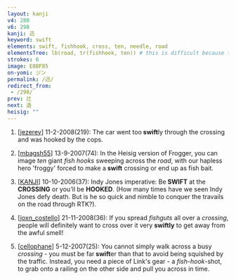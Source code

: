 ```yaml
---
layout: kanji
v4: 280
v6: 298
kanji: 迅
keyword: swift
elements: swift, fishhook, cross, ten, needle, road
elementsTree: lb(road, tr(fishhook, ten)) # this is difficult because the top right part is an extended fishhook, no real element fit
strokes: 6
image: E8BF85
on-yomi: ジン
permalink: /迅/
redirect_from:
 - /298/
prev: 辻
next: 造
heisig: ""
---
```


1) [<a href="http://kanji.koohii.com/profile/jezerey">jezerey</a>] 11-2-2008(219): The car went too<strong> swift</strong>ly through the crossing and was hooked by the cops.

2) [<a href="http://kanji.koohii.com/profile/mbagsh55">mbagsh55</a>] 13-9-2007(74): In the Heisig version of Frogger, you can image <em>ten</em> giant <em>fish hooks</em> sweeping across the <em>road</em>, with our hapless hero &#039;froggy&#039; forced to make a<strong> swift</strong> crossing or end up as fish bait.

3) [<a href="http://kanji.koohii.com/profile/KANJI">KANJI</a>] 10-10-2006(37): Indy Jones imperative: Be<strong> SWIFT</strong> at the <strong>CROSSING</strong> or you&#039;ll be <strong>HOOKED</strong>. (How many times have we seen Indy Jones defy death. But is he so quick and nimble to conquer the travails on the road through RTK?).

4) [<a href="http://kanji.koohii.com/profile/joxn_costello">joxn_costello</a>] 21-11-2008(36): If you spread <em>fishguts</em> all over a <em>crossing</em>, people will definitely want to cross over it very <strong>swiftly</strong> to get away from the awful smell!

5) [<a href="http://kanji.koohii.com/profile/cellophane">cellophane</a>] 5-12-2007(25): You cannot simply walk across a busy <em>crossing</em> - you must be far<strong> swift</strong>er than that to avoid being squished by the traffic. Instead, you need a piece of Link&#039;s gear - a <em>fish-hook</em>-shot, to grab onto a railing on the other side and pull you across in time.

